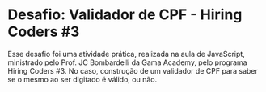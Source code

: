 # Desafio: Validador de CPF - Hiring Coders #3

Esse desafio foi uma atividade prática, realizada na aula de JavaScript, ministrado pelo Prof. JC Bombardelli da Gama Academy, pelo programa Hiring Coders #3. No caso, construção de um validador de CPF para saber se o mesmo ao ser digitado é válido, ou não.
